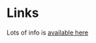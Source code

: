 Links
=====

Lots of info is [available here](https://learn.sparkfun.com/tutorials/pro-micro--fio-v3-hookup-guide)
